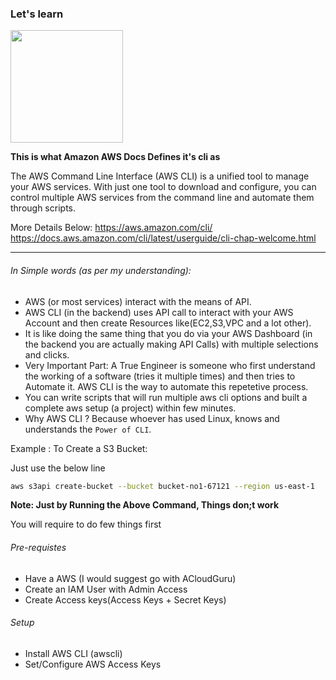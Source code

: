 ### Let's learn

<img src="https://dashboard.snapcraft.io/site_media/appmedia/2022/01/awscli_Tl3t26M.png" width=180> 

<b>This is what Amazon AWS Docs Defines it's cli as</b>

The AWS Command Line Interface (AWS CLI) is a unified tool to manage your AWS services. With just one tool to download and configure, you can control multiple AWS services from the command line and automate them through scripts.

More Details Below:
https://aws.amazon.com/cli/
https://docs.aws.amazon.com/cli/latest/userguide/cli-chap-welcome.html

---

###### In Simple words (as per my understanding): 

- AWS (or most services) interact with the means of API.
- AWS CLI (in the backend) uses API call to interact with your AWS Account and then create Resources like(EC2,S3,VPC and a lot other).
- It is like doing the same thing that you do via your AWS Dashboard (in the backend you are actually making API Calls) with multiple selections and clicks.
- Very Important Part: A True Engineer is someone who first understand the working of a software (tries it multiple times) and then tries to Automate it. AWS CLI is the way to automate this repetetive process.
- You can write scripts that will run multiple aws cli options and built a complete aws setup (a project) within few minutes.
- Why AWS CLI ? Because whoever has used Linux, knows and understands the `Power of CLI`.

Example : To Create a S3 Bucket:

Just use the below line

```sh
aws s3api create-bucket --bucket bucket-no1-67121 --region us-east-1
```

<b> Note: Just by Running the Above Command, Things don;t work </b> 

You will require to do few things first

###### Pre-requistes
- Have a AWS (I would suggest go with ACloudGuru)
- Create an IAM User with Admin Access
- Create Access keys(Access Keys + Secret Keys)

###### Setup
- Install AWS CLI (awscli)
- Set/Configure AWS Access Keys

